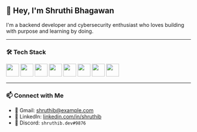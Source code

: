 ## 👋 Hey, I'm Shruthi Bhagawan

I'm a backend developer and cybersecurity enthusiast who loves building with purpose and learning by doing.

---

### 🛠️ Tech Stack

<p align="left">
  <img src="https://cdn.jsdelivr.net/gh/devicons/devicon/icons/python/python-original.svg" width="35" />
  <img src="https://cdn.jsdelivr.net/gh/devicons/devicon/icons/javascript/javascript-original.svg" width="35" />
  <img src="https://cdn.jsdelivr.net/gh/devicons/devicon/icons/mysql/mysql-original.svg" width="35" />
  <img src="https://cdn.jsdelivr.net/gh/devicons/devicon/icons/postgresql/postgresql-original.svg" width="35" />
  <img src="https://cdn.jsdelivr.net/gh/devicons/devicon/icons/flask/flask-original.svg" width="35" />
  <img src="https://cdn.jsdelivr.net/gh/devicons/devicon/icons/firebase/firebase-plain.svg" width="35" />
  <img src="https://cdn.jsdelivr.net/gh/devicons/devicon/icons/git/git-original.svg" width="35" />
  <img src="https://cdn.jsdelivr.net/gh/devicons/devicon/icons/linux/linux-original.svg" width="35" />
</p>

---

### 📫 Connect with Me

- 📧 Gmail: [shruthib@example.com](mailto:shruthib@example.com)  
- 💼 LinkedIn: [linkedin.com/in/shruthib](https://linkedin.com/in/shruthib)  
- 💬 Discord: `shruthib.dev#9876`  
